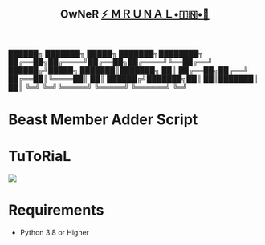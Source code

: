 
<h2 align="center"><b>OwNeR <a href="https://telegram.dog/Godmrunal">⚡️ ＭＲＵＮＡＬ•🇮🇳•🚀</a></b></h2>
<br>

 ██████╗ ███████╗ █████╗ ███████╗████████╗
 ██╔══██╗██╔════╝██╔══██╗██╔════╝╚══██╔══╝
 ██████╔╝█████╗  ███████║███████╗   ██║
 ██╔══██╗██╔══╝  ██╔══██║╚════██║   ██║
 ██████╔╝███████╗██║  ██║███████║   ██║
 ╚═╝  ╚═╝╚═════╝ ╚═════╝ ╚══════╝   ╚═╝
          
<h1> Beast Member Adder Script</h1>

# TuToRiaL

<a href="https://youtu.be/ck4U8eyE9vk"><img src="https://img.shields.io/badge/How%20To%20Deploy-blue.svg?logo=Youtube"></a>


# Requirements 
* Python 3.8 or Higher



